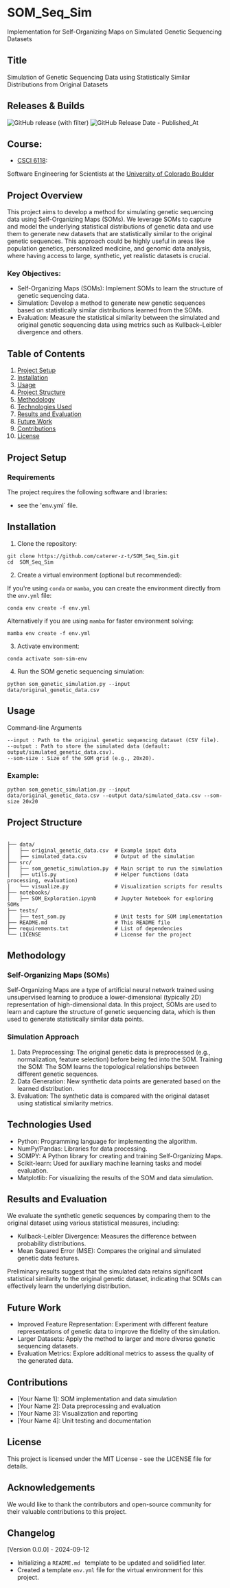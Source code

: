 # SOM_Seq_Sim

Implementation for Self-Organizing Maps on Simulated Genetic Sequencing Datasets

## Title
Simulation of Genetic Sequencing Data using Statistically Similar Distributions from Original Datasets

## Releases & Builds

![GitHub release (with filter)](https://img.shields.io/github/v/release/caterer-z-t/SOM_Seq_Sim)
![GitHub Release Date - Published_At](https://img.shields.io/github/release-date/caterer-z-t/SOM_Seq_Sim)

## Course:
- [CSCI 6118](https://github.com/swe4s): 

Software Engineering for Scientists at the [University of Colorado Boulder](https://www.colorado.edu/)

## Project Overview
This project aims to develop a method for simulating genetic sequencing data using Self-Organizing Maps (SOMs). We leverage SOMs to capture and model the underlying statistical distributions of genetic data and use them to generate new datasets that are statistically similar to the original genetic sequences. This approach could be highly useful in areas like population genetics, personalized medicine, and genomic data analysis, where having access to large, synthetic, yet realistic datasets is crucial.

### Key Objectives:
- Self-Organizing Maps (SOMs): Implement SOMs to learn the structure of genetic sequencing data.
- Simulation: Develop a method to generate new genetic sequences based on statistically similar distributions learned from the SOMs.
- Evaluation: Measure the statistical similarity between the simulated and original genetic sequencing data using metrics such as Kullback–Leibler divergence and others.

## Table of Contents
1. [Project Setup](#project-setup)
2. [Installation](#installation)
3. [Usage](#usage)
4. [Project Structure](#project-structure)
5. [Methodology](#methodology)
6. [Technologies Used](#technologies-used)
7. [Results and Evaluation](#results-and-evaluation)
8. [Future Work](#future-work)
9. [Contributions](#contributions)
10. [License](#license)

## Project Setup
### Requirements
The project requires the following software and libraries: 
- see the 'env.yml` file.

## Installation
1. Clone the repository:

```{bash}
git clone https://github.com/caterer-z-t/SOM_Seq_Sim.git
cd  SOM_Seq_Sim
```

2. Create a virtual environment (optional but recommended):

If you're using `conda` or `mamba`, you can create the environment directly from the `env.yml` file:
```{bash}
conda env create -f env.yml
```
Alternatively if you are using `mamba` for faster environment solving:
```{bash}
mamba env create -f env.yml
```

3. Activate environment:
```{bash}
conda activate som-sim-env
```

4. Run the SOM genetic sequencing simulation:
```{bash}
python som_genetic_simulation.py --input data/original_genetic_data.csv
```

## Usage
Command-line Arguments

    --input : Path to the original genetic sequencing dataset (CSV file).
    --output : Path to store the simulated data (default: output/simulated_genetic_data.csv).
    --som-size : Size of the SOM grid (e.g., 20x20).

### Example:
```{bash}
python som_genetic_simulation.py --input data/original_genetic_data.csv --output data/simulated_data.csv --som-size 20x20
```

## Project Structure
```{bash}

├── data/
│   ├── original_genetic_data.csv  # Example input data
│   ├── simulated_data.csv         # Output of the simulation
├── src/
│   ├── som_genetic_simulation.py  # Main script to run the simulation
│   ├── utils.py                   # Helper functions (data processing, evaluation)
│   └── visualize.py               # Visualization scripts for results
├── notebooks/
│   ├── SOM_Exploration.ipynb      # Jupyter Notebook for exploring SOMs
├── tests/
│   ├── test_som.py                # Unit tests for SOM implementation
├── README.md                      # This README file
├── requirements.txt               # List of dependencies
└── LICENSE                        # License for the project
```

## Methodology
### Self-Organizing Maps (SOMs)
Self-Organizing Maps are a type of artificial neural network trained using unsupervised learning to produce a lower-dimensional (typically 2D) representation of high-dimensional data. In this project, SOMs are used to learn and capture the structure of genetic sequencing data, which is then used to generate statistically similar data points.

### Simulation Approach
1. Data Preprocessing: The original genetic data is preprocessed (e.g., normalization, feature selection) before being fed into the SOM.
Training the SOM: The SOM learns the topological relationships between different genetic sequences.
2. Data Generation: New synthetic data points are generated based on the learned distribution.
3. Evaluation: The synthetic data is compared with the original dataset using statistical similarity metrics.

## Technologies Used
- Python: Programming language for implementing the algorithm.
- NumPy/Pandas: Libraries for data processing.
- SOMPY: A Python library for creating and training Self-Organizing Maps.
- Scikit-learn: Used for auxiliary machine learning tasks and model evaluation.
- Matplotlib: For visualizing the results of the SOM and data simulation.

## Results and Evaluation
We evaluate the synthetic genetic sequences by comparing them to the original dataset using various statistical measures, including:

- Kullback-Leibler Divergence: Measures the difference between probability distributions.
- Mean Squared Error (MSE): Compares the original and simulated genetic data features.

Preliminary results suggest that the simulated data retains significant statistical similarity to the original genetic dataset, indicating that SOMs can effectively learn the underlying distribution.

## Future Work
- Improved Feature Representation: Experiment with different feature representations of genetic data to improve the fidelity of the simulation.
- Larger Datasets: Apply the method to larger and more diverse genetic sequencing datasets.
- Evaluation Metrics: Explore additional metrics to assess the quality of the generated data.

## Contributions
- [Your Name 1]: SOM implementation and data simulation
- [Your Name 2]: Data preprocessing and evaluation
- [Your Name 3]: Visualization and reporting
- [Your Name 4]: Unit testing and documentation

## License
This project is licensed under the MIT License - see the LICENSE file for details.

## Acknowledgements

We would like to thank the contributors and open-source community for their valuable contributions to this project.

<!-- 

This image will not work as long as the repo is private, commenting out for now

<a href="https://github.com/caterer-z-t/SOM_Sim_Seq/graphs/contributors">
  <img src="https://contrib.rocks/image?repo=caterer-z-t/SOM_Sim_Seq" />
</a>
-->

## Changelog
[Version 0.0.0] - 2024-09-12
- Initializing a `README.md ` template to be updated and solidified later.
- Created a template `env.yml` file for the virtual environment for this project.